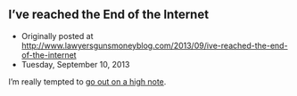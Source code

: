 ## I’ve reached the End of the Internet

 * Originally posted at http://www.lawyersgunsmoneyblog.com/2013/09/ive-reached-the-end-of-the-internet
 * Tuesday, September 10, 2013

I’m really tempted to [go out on a high note](http://youtu.be/8YaaZZN9VYs).